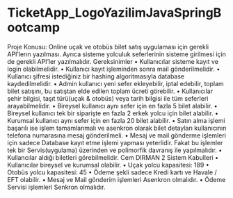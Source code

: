 # TicketApp_LogoYazilimJavaSpringBootcamp
Proje Konusu:
Online uçak ve otobüs bilet satış uygulaması için gerekli API’lerın
yazılması. Ayrıca sisteme yolculuk seferlerinin sisteme girilmesi için de gerekli
API’ler yazılmalıdır.
Gereksinimler
• Kullanıcılar sisteme kayıt ve login olabilmelidir.
• Kullanıcı kayıt işleminden sonra mail gönderilmelidir.
• Kullanıcı şifresi istediğiniz bir hashing algoritmasıyla database
kaydedilmelidir.
• Admin kullanıcı yeni sefer ekleyebilir, iptal edebilir, toplam bilet satışını,
bu satıştan elde edilen toplam ücreti görebilir.
• Kullanıcılar şehir bilgisi, taşıt türü(uçak & otobüs) veya tarih bilgisi ile
tüm seferleri arayabilmelidir.
• Bireysel kullanıcı aynı sefer için en fazla 5 bilet alabilir.
• Bireysel kullanıcı tek bir siparişte en fazla 2 erkek yolcu için bilet
alabilir.
• Kurumsal kullanıcı aynı sefer için en fazla 20 bilet alabilir.
• Satın alma işlemi başarılı ise işlem tamamlanmalı ve asenkron olarak
bilet detayları kullanıcının telefona numarasına mesaj gönderilmeli.
• Mesaj ve mail gönderme işlemleri için sadece Database kayıt etme
işlemi yapması yeterlidir. Fakat bu işlemler tek bir Servis(uygulama)
üzerinden ve polimorfik davranış ile yapılmalıdır.
• Kullancılar aldığı biletleri görebilmelidir.
Cem DIRMAN 2
Sistem Kabulleri
• Kullanıcılar bireysel ve kurumsal olabilir.
• Uçak yolcu kapasitesi: 189
• Otobüs yolcu kapasitesi: 45
• Ödeme şekli sadece Kredi kartı ve Havale / EFT olabilir.
• Mesaj ve Mail gönderim işlemleri Asenkron olmalıdır.
• Ödeme Servisi işlemleri Senkron olmalıdır.
